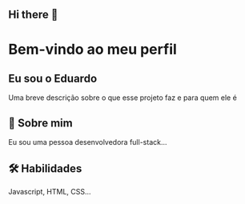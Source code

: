 ## Hi there 👋
# Bem-vindo ao meu perfil
## Eu sou o Eduardo
Uma breve descrição sobre o que esse projeto faz e para quem ele é

## 🚀 Sobre mim
Eu sou uma pessoa desenvolvedora full-stack...


## 🛠 Habilidades
Javascript, HTML, CSS...


<!--
**edu-smarques/edu-smarques** is a ✨ _special_ ✨ repository because its `README.md` (this file) appears on your GitHub profile.

Here are some ideas to get you started:

- 🔭 I’m currently working on ...
- 🌱 I’m currently learning ...
- 👯 I’m looking to collaborate on ...
- 🤔 I’m looking for help with ...
- 💬 Ask me about ...
- 📫 How to reach me: ...
- 😄 Pronouns: ...
- ⚡ Fun fact: ...
-->
